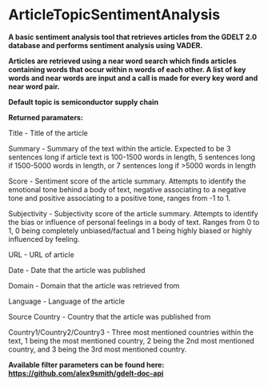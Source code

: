 # ArticleTopicSentimentAnalysis
**A basic sentiment analysis tool that retrieves articles from the GDELT 2.0 database and performs sentiment analysis using VADER.**

**Articles are retrieved using a near word search which finds articles containing words that occur within n words of each other. A list of key words and near words are input and a call is made for every key word and near word pair.**

**Default topic is semiconductor supply chain**

**Returned paramaters:**

Title - Title of the article

Summary - Summary of the text within the article. Expected to be 3 sentences long if article text is 100-1500 words in length, 5 sentences long if 1500-5000 words in length, or 7 sentences long if >5000 words in length

Score - Sentiment score of the article summary. Attempts to identify the emotional tone behind a body of text, negative associating to a negative tone and positive associating to a positive tone, ranges from -1 to 1.

Subjectivity - Subjectivity score of the article summary. Attempts to identify the bias or influence of personal feelings in a body of text. Ranges from 0 to 1, 0 being completely unbiased/factual and 1 being highly biased or highly influenced by feeling.

URL - URL of article

Date - Date that the article was published

Domain - Domain that the article was retrieved from

Language - Language of the article

Source Country - Country that the article was published from

Country1/Country2/Country3 - Three most mentioned countries within the text, 1 being the most mentioned country, 2 being the 2nd most mentioned country, and 3 being the 3rd most mentioned country.

**Available filter parameters can be found here: https://github.com/alex9smith/gdelt-doc-api**
